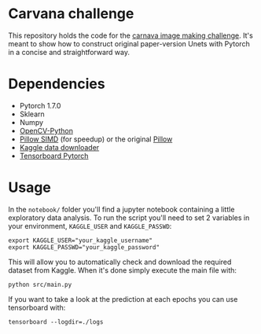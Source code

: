 # Carvana challenge

This repository holds the code for the [carnava image making challenge](https://www.kaggle.com/c/carvana-image-masking-challenge). It's meant to show how to construct original paper-version Unets with Pytorch in a concise and straightforward way.

# Dependencies

 - Pytorch 1.7.0
 - Sklearn
 - Numpy
 - [OpenCV-Python](https://pypi.python.org/pypi/opencv-python)
 - [Pillow SIMD](https://github.com/uploadcare/pillow-simd) (for speedup) or the original [Pillow](https://github.com/python-pillow/Pillow)
 - [Kaggle data downloader](https://github.com/EKami/kaggle-data-downloader)
 - [Tensorboard Pytorch](https://github.com/lanpa/tensorboard-pytorch)

# Usage

In the `notebook/` folder you'll find a jupyter notebook containing a little exploratory data analysis.
To run the script you'll need to set 2 variables in your environment, `KAGGLE_USER` and `KAGGLE_PASSWD`:
```
export KAGGLE_USER="your_kaggle_username"
export KAGGLE_PASSWD="your_kaggle_password"
```

This will allow you to automatically check and download the required dataset from Kaggle.
When it's done simply execute the main file with:
```
python src/main.py
```

If you want to take a look at the prediction at each epochs you can use tensorboard with:
```
tensorboard --logdir=./logs
```

